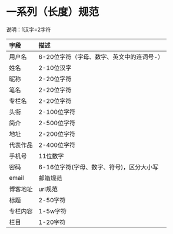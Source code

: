 # 一系列（长度）规范
说明：1汉字=2字符

|字段    |描述|
|:------|:---------|
|用户名   |6-20位字符（字母、数字、英文中的连词号-）|
|姓名     |2-10位汉字|
|昵称     |2-20位字符|
|笔名     |2-20位字符|
|专栏名   |2-20位字符|
|头衔     |2-100位字符|
|简介     |2-500位字符|
|地址     |2-200位字符|
|代表作品  |2-400位字符|
|手机号    |11位数字|
|密码     |6-16位字符(字母、数字、符号)，区分大小写|
|email    |邮箱规范|
|博客地址    |url规范|
|标题 |2-50字符|
|专栏内容 |1-5w字符|
|栏目 |1-20字符|
